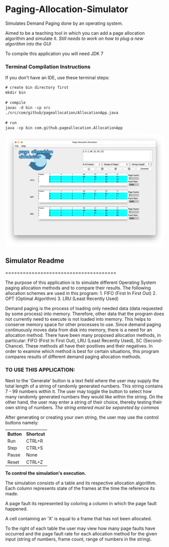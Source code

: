Paging-Allocation-Simulator
===========================

Simulates Demand Paging done by an operating system.

Aimed to be a teaching tool in which you can add a page allocation algorithm and simulate it.
*Still needs to work on how to plug a new algorithm into the GUI*

To compile this application you will need JDK 7

### Terminal Compilation Instructions

If you don't have an IDE, use these terminal steps:
```
# create bin directory first
mkdir bin

# compile
javac -d bin -cp src ./src/com/github/pageallocation/AllocationApp.java

# run
java -cp bin com.github.pageallocation.AllocationApp
```

![paging_sim](./paging_sim.png)

## Simulator Readme
======================================

The purpose of this application is to simulate different Operating System
paging allocation methods and to compare their results. The following allocation
schemes are used in this program:
    1. FIFO (First In First Out)
    2. OPT (Optimal Algorithm)
    3. LRU (Least Recently Used)

Demand paging is the process of loading only needed data (data requested by some process)
into memory. Therefore, other data that the program does not currently need to execute is
not loaded into memory. This helps to conserve memory space for other processes to use. Since
demand paging continuously moves data from disk into memory, there is a need for an allocation
method. There have been many proposed allocation methods, in particular: FIFO (First In
First Out), LRU (Least Recently Used), SC (Second-Chance). These methods all have their
positives and their negatives. In order to examine which method is best for certain situations,
this program compares results of different demand paging allocation methods.


### TO USE THIS APPLICATION:

Next to the 'Generate' button is a text field where the user may supply the total length of
a string of randomly generated numbers. This string contains 7 - 99 numbers within it. The user
may toggle the button to select how many randomly generated numbers they would like within the
string. On the other hand, the user may enter a string of their choice, thereby testing their
own string of numbers. *The string entered must be separeted by commas*

After generating or creating your own string, the user may use the control buttons namely:

<table>
<tr>
<th>Button</th>
<th>Shortcut</th>
</tr>
<tr>
<td>Run</td>
<td>CTRL+R</td>
</tr>
<tr>
<td>Step</td>
<td>CTRL+S</td>
</tr>
<tr>
<td>Pause</td>
<td>None</td>
</tr>
<tr>
<td>Reset</td>
<td>CTRL+Z</td>
</tr>
</table>

**To control the simulation's execution.**

The simulation consists of a table and its respective allocation algorithm. Each column represents 
state of the frames at the time the reference its made.

A page fault its represented by coloring a column in which the page fault happened. 

A cell containing an 'X' is equal to a frame that has not been allocated.
 
To the right of each table the user may view how many page faults have occurred and the page
fault rate for each allocation method for the given input (string of numbers, frame count,
range of numbers in the string).
